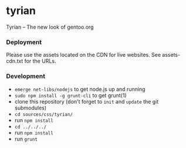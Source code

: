 tyrian
======

Tyrian – The new look of gentoo.org

### Deployment

Please use the assets located on the CDN for live websites.
See assets-cdn.txt for the URLs.

### Development

* `emerge net-libs/nodejs` to get node.js up and running
* `sudo npm install -g grunt-cli` to get grunt(1)
* clone this repository (don't forget to `init` and `update` the git submodules)
* `cd sources/css/tyrian/`
* run `npm install`
* `cd ../../../`
* run `npm install`
* run `grunt`
